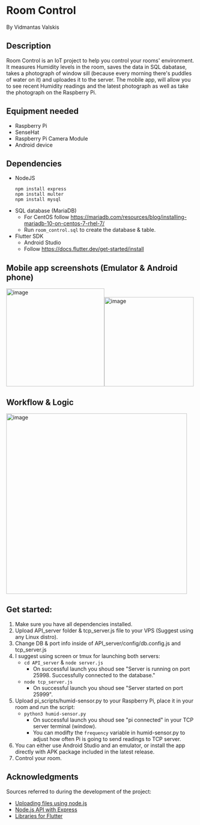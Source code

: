 # Room Control
By Vidmantas Valskis


## Description

Room Control is an IoT project to help you control your rooms' environment. It measures Humidity levels in the room, saves the data in SQL dabatase, takes a photograph of window sill (because every morning there's puddles of water on it) and uploades it to the server. The mobile app, will allow you to see recent Humidity readings and the latest photograph as well as take the photograph on the Raspberry Pi.


## Equipment needed

* Raspberry Pi
* SenseHat
* Raspberry Pi Camera Module
* Android device


## Dependencies

* NodeJS
   ```
   npm install express
   npm install multer
   npm install mysql
   ```
* SQL database (MariaDB)
   * For CentOS follow https://mariadb.com/resources/blog/installing-mariadb-10-on-centos-7-rhel-7/
   * Run `room_control.sql` to create the database & table.
* Flutter SDK
   * Android Studio
    * Follow https://docs.flutter.dev/get-started/install


## Mobile app screenshots (Emulator & Android phone)
<img width="261" alt="image" src="https://user-images.githubusercontent.com/29129335/208768270-57816965-197b-44ad-8c3e-3c253a82067c.png"><img width="238" alt="image" src="https://user-images.githubusercontent.com/29129335/208767175-723ff1c5-c323-402b-b4a0-924f763810b2.png">

## Workflow & Logic
<img width="481" alt="image" src="https://user-images.githubusercontent.com/29129335/208773019-4f9f3b0a-4e67-4d50-9965-de7abb35de13.png">


## Get started:
   1) Make sure you have all dependencies installed.
   2) Upload API_server folder & tcp_server.js file to your VPS (Suggest using any Linux distro).
   3) Change DB & port info inside of API_server/config/db.config.js and tcp_server.js
   4) I suggest using screen or tmux for launching both servers:
      * `cd API_server` & `node server.js`
         * On successful launch you shoud see "Server is running on port 25998. Successfully connected to the database."
      * `node tcp_server.js`
         * On successful launch you shoud see "Server started on port 25999".
   5) Upload pi_scripts/humid-sensor.py to your Raspberry Pi, place it in your room and run the script:
      * `python3 humid-sensor.py`
         * On successful launch you shoud see "pi connected" in your TCP server terminal (window).
         * You can modifty the `frequency` variable in humid-sensor.py to adjust how often Pi is going to send readings to TCP server.
   6) You can either use Android Studio and an emulator, or install the app directly with APK package included in the latest release.
   7) Control your room.


## Acknowledgments

Sources referred to during the development of the project:
* [Uploading files using node.js](https://github.com/expressjs/multer)
* [Node.js API with Express](https://www.bezkoder.com/node-js-rest-api-express-mysql/)
* [Libraries for Flutter](https://pub.dev/packages)



